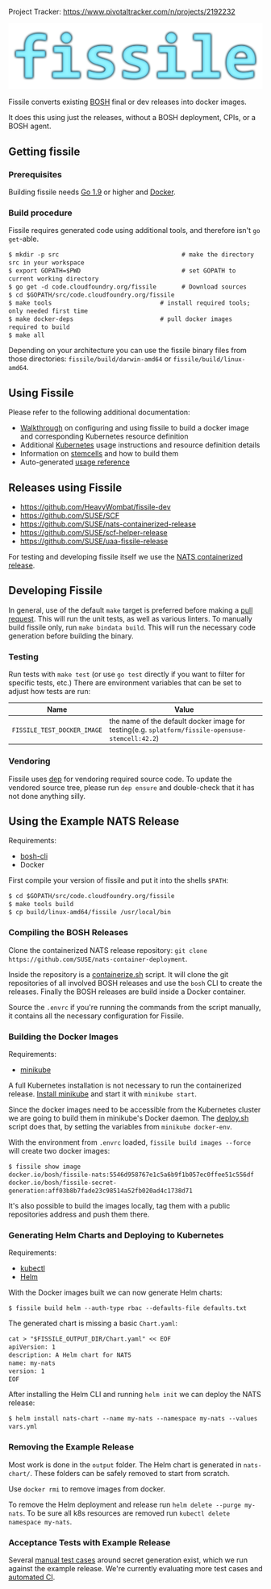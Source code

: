 Project Tracker: https://www.pivotaltracker.com/n/projects/2192232


![fissile-logo](./docs/fissile-logo.png)

Fissile converts existing [BOSH] final or dev releases into docker images.

It does this using just the releases, without a BOSH deployment, CPIs, or a BOSH
agent.

[BOSH]: http://bosh.io/docs

## Getting fissile

### Prerequisites
Building fissile needs [Go 1.9] or higher and [Docker].

[Go 1.9]: https://golang.org/doc/install
[Docker]: https://www.docker.com

### Build procedure
Fissile requires generated code using additional tools, and therefore isn't
`go get`-able.

```
$ mkdir -p src                                  # make the directory src in your workspace
$ export GOPATH=$PWD                            # set GOPATH to current working directory
$ go get -d code.cloudfoundry.org/fissile       # Download sources
$ cd $GOPATH/src/code.cloudfoundry.org/fissile
$ make tools                              # install required tools; only needed first time
$ make docker-deps                        # pull docker images required to build
$ make all
```

Depending on your architecture you can use the fissile binary files from those directories:
`fissile/build/darwin-amd64` or `fissile/build/linux-amd64`.

## Using Fissile
Please refer to the following additional documentation:

* [Walkthrough] on configuring and using fissile to build a docker image and
corresponding Kubernetes resource definition
* Additional [Kubernetes] usage instructions and resource definition details
* Information on [stemcells] and how to build them
* Auto-generated [usage reference]

[walkthrough]: ./docs/configuration.md
[Kubernetes]: ./docs/kubernetes.md
[stemcells]: ./docs/stemcells.md
[usage reference]: ./docs/generated/fissile.md

## Releases using Fissile

* https://github.com/HeavyWombat/fissile-dev
* https://github.com/SUSE/SCF
* https://github.com/SUSE/nats-containerized-release
* https://github.com/SUSE/scf-helper-release
* https://github.com/SUSE/uaa-fissile-release

For testing and developing fissile itself we use the [NATS containerized release].

[NATS containerized release]: https://github.com/SUSE/nats-containerized-release

## Developing Fissile
In general, use of the default `make` target is preferred before
making a [pull request].  This will run the unit tests, as well as
various linters.  To manually build fissile only, run
`make bindata build`.  This will run the necessary code generation
before building the binary.

[pull request]: https://code.cloudfoundry.org/fissile/pulls

### Testing
Run tests with `make test` (or use `go test` directly if you want to filter for
specific tests, etc.)  There are environment variables that can be set to
adjust how tests are run:

Name | Value
--- | ---
`FISSILE_TEST_DOCKER_IMAGE` | the name of the default docker image for testing(e.g. `splatform/fissile-opensuse-stemcell:42.2`)

### Vendoring
Fissile uses [dep] for vendoring required source code.  To update the vendored
source tree, please run `dep ensure` and double-check that it has not done
anything silly.

[dep]: https://github.com/golang/dep

## Using the Example NATS Release

Requirements:
* [bosh-cli](https://github.com/cloudfoundry/bosh-cli/releases)
* Docker

First compile your version of fissile and put it into the shells `$PATH`:
```
$ cd $GOPATH/src/code.cloudfoundry.org/fissile
$ make tools build
$ cp build/linux-amd64/fissile /usr/local/bin
```

### Compiling the BOSH Releases

Clone the containerized NATS release repository: `git clone https://github.com/SUSE/nats-container-deployment`.

Inside the repository is a [containerize.sh](https://github.com/SUSE/nats-container-deployment/blob/master/containerize.sh) script. It will clone the git repositories of all involved BOSH releases and use the `bosh` CLI to create the releases. Finally the BOSH releases are build inside a Docker container.

Source the `.envrc` if you're running the commands from the script manually, it contains all the necessary configuration for Fissile.

### Building the Docker Images

Requirements:

* [minikube](https://github.com/kubernetes/minikube)

A full Kubernetes installation is not necessary to run the containerized release. [Install minikube](https://kubernetes.io/docs/tasks/tools/install-minikube/) and start it with `minikube start`.

Since the docker images need to be accessible from the Kubernetes cluster we are going to build them in minikube's Docker daemon. The [deploy.sh](https://github.com/SUSE/nats-container-deployment/blob/master/deploy.sh#L15) script does that, by setting the variables from `minikube docker-env`.

With the environment from `.envrc` loaded, `fissile build images --force` will create two docker images:

```
$ fissile show image
docker.io/bosh/fissile-nats:5546d958767e1c5a6b9f1b057ec0ffee51c556df
docker.io/bosh/fissile-secret-generation:aff03b8b7fade23c98514a52fb020ad4c1738d71
```

It's also possible to build the images locally, tag them with a public repositories address and push them there.

### Generating Helm Charts and Deploying to Kubernetes

Requirements:

* [kubectl](https://kubernetes.io/docs/tasks/tools/install-kubectl/)
* [Helm](https://github.com/helm/helm/releases)

With the Docker images built we can now generate Helm charts:

```
$ fissile build helm --auth-type rbac --defaults-file defaults.txt
```

The generated chart is missing a basic `Chart.yaml`:

```
cat > "$FISSILE_OUTPUT_DIR/Chart.yaml" << EOF
apiVersion: 1
description: A Helm chart for NATS
name: my-nats
version: 1
EOF
```

After installing the Helm CLI and running `helm init` we can deploy the NATS release:

```
$ helm install nats-chart --name my-nats --namespace my-nats --values vars.yml
```

### Removing the Example Release

Most work is done in the `output` folder. The Helm chart is generated in `nats-chart/`.
These folders can be safely removed to start from scratch.

Use `docker rmi` to remove images from docker.

To remove the Helm deployment and release run `helm delete --purge my-nats`. To be sure all k8s resources are removed run `kubectl delete namespace my-nats`.

### Acceptance Tests with Example Release

Several [manual test cases](https://github.com/cloudfoundry-incubator/fissile/wiki/Helm-Secret-Management#commands-to-use-for-testing) around secret generation exist, which we run against the example release. We're currently evaluating more test cases and [automated CI](https://gist.github.com/manno/9567bfabecdf47ca28303121006b5aa0).
